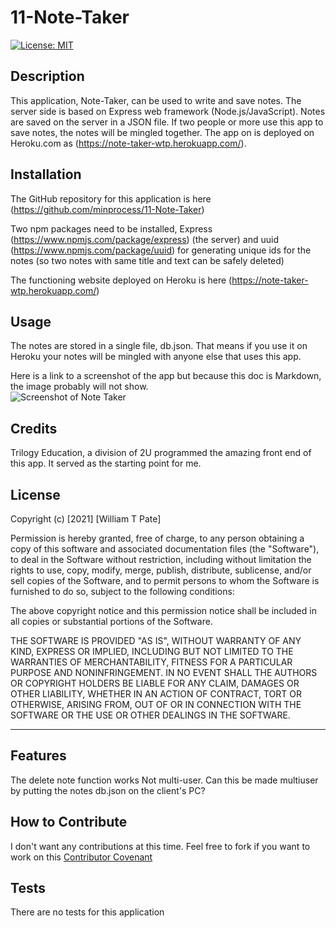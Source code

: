 # 11-Note-Taker
[![License: MIT](https://img.shields.io/badge/License-MIT-yellow.svg)](https://opensource.org/licenses/MIT)
## Description
This application, Note-Taker, can be used to write and save notes. The server side is based on Express web framework (Node.js/JavaScript). Notes are saved on the server in a JSON file. If two people or more use this app to save notes, the notes will be mingled together. The app on is deployed on Heroku.com as (https://note-taker-wtp.herokuapp.com/).

## Installation
The GitHub repository for this application is here (https://github.com/minprocess/11-Note-Taker)

Two npm packages need to be installed, Express (https://www.npmjs.com/package/express) (the server) and uuid (https://www.npmjs.com/package/uuid) for generating unique ids for the notes (so two notes with same title and text can be safely deleted)

The functioning website deployed on Heroku is here (https://note-taker-wtp.herokuapp.com/)

## Usage
The notes are stored in a single file, db.json. That means if you use it on Heroku your notes will be mingled with anyone else that uses this app.

Here is a link to a screenshot of the app but because this doc is Markdown, the image probably will not show.<br>
![Screenshot of Note Taker](https://github.com/minprocess/11-Note-Taker/public/assets/screenshot.png)
<br>

## Credits
Trilogy Education, a division of 2U programmed the amazing front end of this app. It served as the starting point for me.
## License
Copyright (c) [2021] [William T Pate]

Permission is hereby granted, free of charge, to any person obtaining a copy
of this software and associated documentation files (the "Software"), to deal
in the Software without restriction, including without limitation the rights
to use, copy, modify, merge, publish, distribute, sublicense, and/or sell
copies of the Software, and to permit persons to whom the Software is
furnished to do so, subject to the following conditions:

The above copyright notice and this permission notice shall be included in all
copies or substantial portions of the Software.

THE SOFTWARE IS PROVIDED "AS IS", WITHOUT WARRANTY OF ANY KIND, EXPRESS OR
IMPLIED, INCLUDING BUT NOT LIMITED TO THE WARRANTIES OF MERCHANTABILITY,
FITNESS FOR A PARTICULAR PURPOSE AND NONINFRINGEMENT. IN NO EVENT SHALL THE
AUTHORS OR COPYRIGHT HOLDERS BE LIABLE FOR ANY CLAIM, DAMAGES OR OTHER
LIABILITY, WHETHER IN AN ACTION OF CONTRACT, TORT OR OTHERWISE, ARISING FROM,
OUT OF OR IN CONNECTION WITH THE SOFTWARE OR THE USE OR OTHER DEALINGS IN THE
SOFTWARE.

---

## Features
The delete note function works
Not multi-user. Can this be made multiuser by putting the notes db.json on the client's PC?
## How to Contribute
I don't want any contributions at this time. Feel free to fork if you want to work on this
[Contributor Covenant](https://www.contributor-covenant.org/)
## Tests
There are no tests for this application
